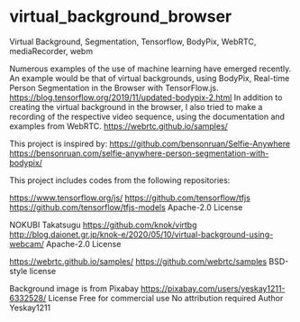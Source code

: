 # virtual_background_browser
Virtual Background, Segmentation, Tensorflow, BodyPix, WebRTC, mediaRecorder, webm

Numerous examples of the use of machine learning have emerged recently. An example would be that of virtual backgrounds, using 
BodyPix, Real-time Person Segmentation in the Browser with TensorFlow.js.
https://blog.tensorflow.org/2019/11/updated-bodypix-2.html
In addition to creating the virtual background in the browser, I also tried to make a recording of the respective video sequence, using the documentation and examples from WebRTC.
https://webrtc.github.io/samples/

This project is inspired by:
https://github.com/bensonruan/Selfie-Anywhere
https://bensonruan.com/selfie-anywhere-person-segmentation-with-bodypix/

This project includes codes from the following repositories:

https://www.tensorflow.org/js/
https://github.com/tensorflow/tfjs
https://github.com/tensorflow/tfjs-models
Apache-2.0 License 

NOKUBI Takatsugu
https://github.com/knok/virtbg
http://blog.daionet.gr.jp/knok-e/2020/05/10/virtual-background-using-webcam/
Apache-2.0 License

https://webrtc.github.io/samples/
https://github.com/webrtc/samples
BSD-style license

Background image is from Pixabay 
https://pixabay.com/users/yeskay1211-6332528/
License Free for commercial use
No attribution required
Author Yeskay1211


